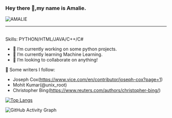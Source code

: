 ### Hey there 👋,my name is Amalie.





![AMALIE](https://user-images.githubusercontent.com/75434427/178799810-dca1ca66-4d00-4b7e-8787-e2af5446e445.gif)




<hr>
<br>
Skills: PYTHON/HTML/JAVA/C++/C#

- 🔭 I’m currently working on some python projects. 
- 🌱 I’m currently learning Machine Learning. 
- 👯 I’m looking to collaborate on anything! 

📕 Some writers I follow:


- Joseph Cox(https://www.vice.com/en/contributor/joseph-cox?page=1)
- Mohit Kumar(@unix_root)
- Christopher Bing(https://www.reuters.com/authors/christopher-bing/)




[![Top Langs](https://github-readme-stats.vercel.app/api/top-langs/?username=amalie11)](https://github.com/anuraghazra/github-readme-stats)

![GitHub Activity Graph](https://activity-graph.herokuapp.com/graph?username=amalie11)  



